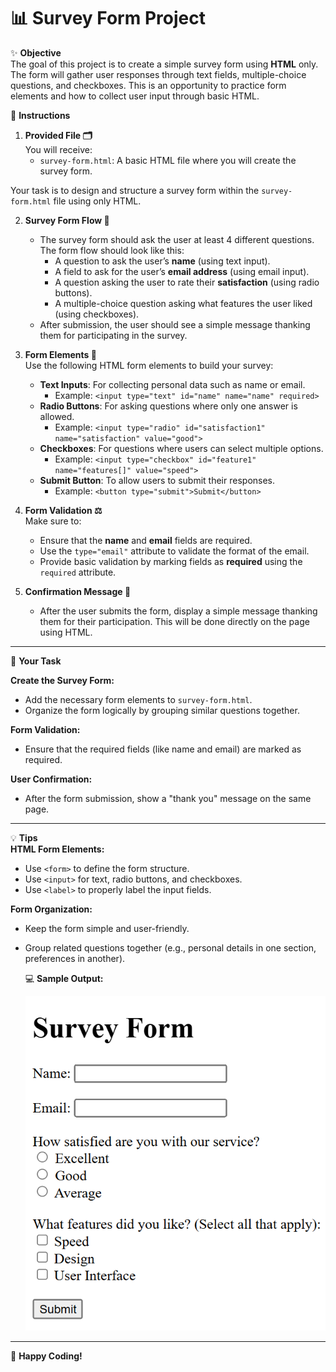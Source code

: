 
# 📊 Survey Form Project

✨ **Objective**  
The goal of this project is to create a simple survey form using **HTML** only. The form will gather user responses through text fields, multiple-choice questions, and checkboxes. This is an opportunity to practice form elements and how to collect user input through basic HTML.

🔧 **Instructions**  
1. **Provided File 🗂️**  
   You will receive:
   - `survey-form.html`: A basic HTML file where you will create the survey form.

Your task is to design and structure a survey form within the `survey-form.html` file using only HTML.

2. **Survey Form Flow 🏁**  
   - The survey form should ask the user at least 4 different questions. The form flow should look like this:
     - A question to ask the user’s **name** (using text input).
     - A field to ask for the user’s **email address** (using email input).
     - A question asking the user to rate their **satisfaction** (using radio buttons).
     - A multiple-choice question asking what features the user liked (using checkboxes).
   - After submission, the user should see a simple message thanking them for participating in the survey.

3. **Form Elements 🔲**  
Use the following HTML form elements to build your survey:
   - **Text Inputs**: For collecting personal data such as name or email.
     - Example: `<input type="text" id="name" name="name" required>`
   - **Radio Buttons**: For asking questions where only one answer is allowed.
     - Example: `<input type="radio" id="satisfaction1" name="satisfaction" value="good">`
   - **Checkboxes**: For questions where users can select multiple options.
     - Example: `<input type="checkbox" id="feature1" name="features[]" value="speed">`
   - **Submit Button**: To allow users to submit their responses.
     - Example: `<button type="submit">Submit</button>`

4. **Form Validation ⚖️**  
Make sure to:
   - Ensure that the **name** and **email** fields are required.
   - Use the `type="email"` attribute to validate the format of the email.
   - Provide basic validation by marking fields as **required** using the `required` attribute.

5. **Confirmation Message 🎉**  
   - After the user submits the form, display a simple message thanking them for their participation. This will be done directly on the page using HTML.

---

💼 **Your Task**  

**Create the Survey Form:**
- Add the necessary form elements to `survey-form.html`.
- Organize the form logically by grouping similar questions together.

**Form Validation:**
- Ensure that the required fields (like name and email) are marked as required.

**User Confirmation:**
- After the form submission, show a "thank you" message on the same page.

---

💡 **Tips**  
**HTML Form Elements:**
- Use `<form>` to define the form structure.
- Use `<input>` for text, radio buttons, and checkboxes.
- Use `<label>` to properly label the input fields.

**Form Organization:**
- Keep the form simple and user-friendly.
- Group related questions together (e.g., personal details in one section, preferences in another).

  💻 **Sample Output:** 

  ![HTML Exer1](/Assets/htmlExercise1Sample.png)

 
   
---

🚀 **Happy Coding!**  

